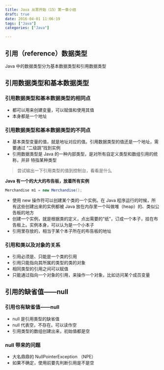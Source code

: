 ```yaml
---
title: Java 从零开始（15）第一章小结
draft: true
date: 2016-04-01 11:06:19
tags: ["Java"]
categories: ["Java"]

---
```


## 引用（reference）数据类型

Java 中的数据类型分为基本数据类型和引用数据类型

## 引用数据类型和基本数据类型

### 引用数据类型和基本数据类型的相同点

- 都可以用来创建变量，可以赋值和使用其值
- 本身都是一个地址

### 引用数据类型和基本数据类型的不同点

- 基本类型变量的值，就是地址对应的值。引用数据类型的值还是一个地址，需要通过
“二级跳”找到实例
- 引用数据类型是 Java 的一种内部类型，是对所有自定义类型和数组引用的统称，并非
特指某种类型
> 尝试输出一下引用类型的值到控制台，看看是什么

**Java 有一个的大大的布告板，放着所有实例**

```Java
Merchandise m1 = new Merchandise();
```

- 使用 new 操作符可以创建某个类的一个实例。在 Java 程序运行的时候，所有这些创建出来的实例都被 Java 放在内存里一个叫做堆（heap）的、类似公告板的地方
- 创建一个实例，就是根据类的定义，点出需要的“纸”，订成一个本子，挂在布告板上。实例本身，可以认为是一个小本子
- 引用里存放的，相当于某个本子所在的布告板的地址

### 引用和类以及对象的关系

- 引用必须是、只能是一个类的引用
- 引用只能指向其所属的类型的类的对象
- 相同类型的引用之间可以赋值
- 只能通过指向一个对象的引用，来操作一个对象，比如访问某个成员变量

## 引用的缺省值——null

### 引用也有缺省值——null

- null 是引用类型的缺省值
- null 代表空，不存在。可以读作空
- 引用类型的数组创建出来，初始值都是空

### null 带来的问题

- 大名鼎鼎的 NullPointerException （NPE）
- 如果不确定，使用前要先判断引用是不是空
